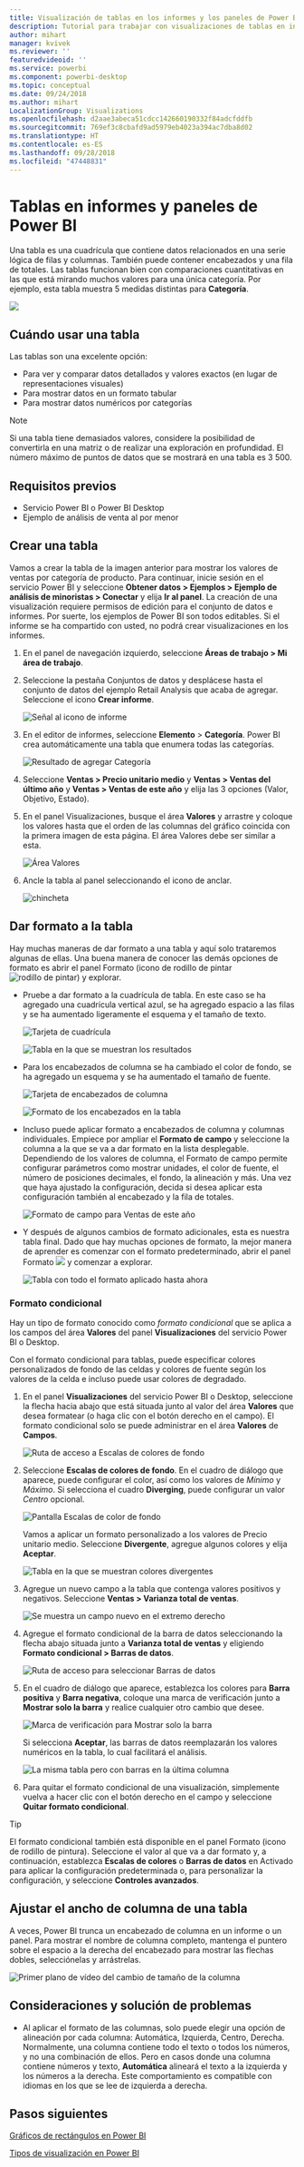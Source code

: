 ```yaml
---
title: Visualización de tablas en los informes y los paneles de Power BI
description: Tutorial para trabajar con visualizaciones de tablas en informes y paneles de Power BI, incluida la forma de cambiar el tamaño de los anchos de columna.
author: mihart
manager: kvivek
ms.reviewer: ''
featuredvideoid: ''
ms.service: powerbi
ms.component: powerbi-desktop
ms.topic: conceptual
ms.date: 09/24/2018
ms.author: mihart
LocalizationGroup: Visualizations
ms.openlocfilehash: d2aae3abeca51cdcc142660190332f84adcfddfb
ms.sourcegitcommit: 769ef3c8cbafd9ad5979eb4023a394ac7dba8d02
ms.translationtype: HT
ms.contentlocale: es-ES
ms.lasthandoff: 09/28/2018
ms.locfileid: "47448831"
---
```

# <a name="tables-in-power-bi-reports-and-dashboards"></a>Tablas en informes y paneles de Power BI
Una tabla es una cuadrícula que contiene datos relacionados en una serie lógica de filas y columnas. También puede contener encabezados y una fila de totales. Las tablas funcionan bien con comparaciones cuantitativas en las que está mirando muchos valores para una única categoría. Por ejemplo, esta tabla muestra 5 medidas distintas para **Categoría**.

![](media/power-bi-visualization-tables/table.png)

## <a name="when-to-use-a-table"></a>Cuándo usar una tabla
Las tablas son una excelente opción:

* Para ver y comparar datos detallados y valores exactos (en lugar de representaciones visuales)
* Para mostrar datos en un formato tabular
* Para mostrar datos numéricos por categorías   

> [!NOTE]
> Si una tabla tiene demasiados valores, considere la posibilidad de convertirla en una matriz o de realizar una exploración en profundidad. El número máximo de puntos de datos que se mostrará en una tabla es 3 500.

## <a name="prerequisites"></a>Requisitos previos
- Servicio Power BI o Power BI Desktop
- Ejemplo de análisis de venta al por menor

## <a name="create-a-table"></a>Crear una tabla
Vamos a crear la tabla de la imagen anterior para mostrar los valores de ventas por categoría de producto. Para continuar, inicie sesión en el servicio Power BI y seleccione **Obtener datos \> Ejemplos \> Ejemplo de análisis de minoristas > Conectar** y elija **Ir al panel**. La creación de una visualización requiere permisos de edición para el conjunto de datos e informes. Por suerte, los ejemplos de Power BI son todos editables. Si el informe se ha compartido con usted, no podrá crear visualizaciones en los informes.

1. En el panel de navegación izquierdo, seleccione **Áreas de trabajo > Mi área de trabajo**.    
2. Seleccione la pestaña Conjuntos de datos y desplácese hasta el conjunto de datos del ejemplo Retail Analysis que acaba de agregar.  Seleccione el icono **Crear informe**.

    ![Señal al icono de informe](media/power-bi-visualization-tables/power-bi-create-report.png)
2. En el editor de informes, seleccione **Elemento** > **Categoría**.  Power BI crea automáticamente una tabla que enumera todas las categorías.

    ![Resultado de agregar Categoría](media/power-bi-visualization-tables/power-bi-table1.png)
3. Seleccione **Ventas > Precio unitario medio** y **Ventas > Ventas del último año** y **Ventas > Ventas de este año** y elija las 3 opciones (Valor, Objetivo, Estado).   
4. En el panel Visualizaciones, busque el área **Valores** y arrastre y coloque los valores hasta que el orden de las columnas del gráfico coincida con la primera imagen de esta página.  El área Valores debe ser similar a esta.

    ![Área Valores](media/power-bi-visualization-tables/power-bi-table2.png)
5. Ancle la tabla al panel seleccionando el icono de anclar.  

     ![chincheta](media/power-bi-visualization-tables/pbi_pintile.png)

## <a name="format-the-table"></a>Dar formato a la tabla
Hay muchas maneras de dar formato a una tabla y aquí solo trataremos algunas de ellas. Una buena manera de conocer las demás opciones de formato es abrir el panel Formato (icono de rodillo de pintar ![rodillo de pintar](media/power-bi-visualization-tables/power-bi-format.png)) y explorar.

* Pruebe a dar formato a la cuadrícula de tabla. En este caso se ha agregado una cuadrícula vertical azul, se ha agregado espacio a las filas y se ha aumentado ligeramente el esquema y el tamaño de texto.

    ![Tarjeta de cuadrícula](media/power-bi-visualization-tables/power-bi-table-gridnew.png)

    ![Tabla en la que se muestran los resultados](media/power-bi-visualization-tables/power-bi-table-grid3.png)
* Para los encabezados de columna se ha cambiado el color de fondo, se ha agregado un esquema y se ha aumentado el tamaño de fuente. 

    ![Tarjeta de encabezados de columna](media/power-bi-visualization-tables/power-bi-table-column-headers.png)

    ![Formato de los encabezados en la tabla](media/power-bi-visualization-tables/power-bi-table-column2.png)

* Incluso puede aplicar formato a encabezados de columna y columnas individuales. Empiece por ampliar el **Formato de campo** y seleccione la columna a la que se va a dar formato en la lista desplegable. Dependiendo de los valores de columna, el Formato de campo permite configurar parámetros como mostrar unidades, el color de fuente, el número de posiciones decimales, el fondo, la alineación y más. Una vez que haya ajustado la configuración, decida si desea aplicar esta configuración también al encabezado y la fila de totales.

    ![Formato de campo para Ventas de este año](media/power-bi-visualization-tables/power-bi-field-formatting.png)

* Y después de algunos cambios de formato adicionales, esta es nuestra tabla final. Dado que hay muchas opciones de formato, la mejor manera de aprender es comenzar con el formato predeterminado, abrir el panel Formato ![](media/power-bi-visualization-tables/power-bi-format.png) y comenzar a explorar. 

    ![Tabla con todo el formato aplicado hasta ahora](media/power-bi-visualization-tables/power-bi-table-format.png)

### <a name="conditional-formatting"></a>Formato condicional
Hay un tipo de formato conocido como *formato condicional* que se aplica a los campos del área **Valores** del panel **Visualizaciones** del servicio Power BI o Desktop. 

Con el formato condicional para tablas, puede especificar colores personalizados de fondo de las celdas y colores de fuente según los valores de la celda e incluso puede usar colores de degradado. 

1. En el panel **Visualizaciones** del servicio Power BI o Desktop, seleccione la flecha hacia abajo que está situada junto al valor del área **Valores** que desea formatear (o haga clic con el botón derecho en el campo). El formato condicional solo se puede administrar en el área **Valores** de **Campos**.

    ![Ruta de acceso a Escalas de colores de fondo](media/power-bi-visualization-tables/power-bi-conditional-formatting-background.png)
2. Seleccione **Escalas de colores de fondo**. En el cuadro de diálogo que aparece, puede configurar el color, así como los valores de *Mínimo* y *Máximo*. Si selecciona el cuadro **Diverging**, puede configurar un valor *Centro* opcional.

    ![Pantalla Escalas de color de fondo](media/power-bi-visualization-tables/power-bi-conditional-formatting-background2.png)

    Vamos a aplicar un formato personalizado a los valores de Precio unitario medio. Seleccione **Divergente**, agregue algunos colores y elija **Aceptar**. 

    ![Tabla en la que se muestran colores divergentes](media/power-bi-visualization-tables/power-bi-conditional-formatting-data-background.png)
3. Agregue un nuevo campo a la tabla que contenga valores positivos y negativos.  Seleccione **Ventas > Varianza total de ventas**. 

    ![Se muestra un campo nuevo en el extremo derecho](media/power-bi-visualization-tables/power-bi-conditional-formatting2.png)
4. Agregue el formato condicional de la barra de datos seleccionando la flecha abajo situada junto a **Varianza total de ventas** y eligiendo **Formato condicional > Barras de datos**.

    ![Ruta de acceso para seleccionar Barras de datos](media/power-bi-visualization-tables/power-bi-conditional-formatting-data-bars.png)
5. En el cuadro de diálogo que aparece, establezca los colores para **Barra positiva** y **Barra negativa**, coloque una marca de verificación junto a **Mostrar solo la barra** y realice cualquier otro cambio que desee.

    ![Marca de verificación para Mostrar solo la barra](media/power-bi-visualization-tables/power-bi-data-bars.png)

    Si selecciona **Aceptar**, las barras de datos reemplazarán los valores numéricos en la tabla, lo cual facilitará el análisis.

    ![La misma tabla pero con barras en la última columna](media/power-bi-visualization-tables/power-bi-conditional-formatting-data-bars2.png)
6. Para quitar el formato condicional de una visualización, simplemente vuelva a hacer clic con el botón derecho en el campo y seleccione **Quitar formato condicional**.

> [!TIP]
> El formato condicional también está disponible en el panel Formato (icono de rodillo de pintura). Seleccione el valor al que va a dar formato y, a continuación, establezca **Escalas de colores** o **Barras de datos** en Activado para aplicar la configuración predeterminada o, para personalizar la configuración, y seleccione **Controles avanzados**.
> 
> 

## <a name="adjust-the-column-width-of-a-table"></a>Ajustar el ancho de columna de una tabla
A veces, Power BI trunca un encabezado de columna en un informe o un panel. Para mostrar el nombre de columna completo, mantenga el puntero sobre el espacio a la derecha del encabezado para mostrar las flechas dobles, selecciónelas y arrástrelas.

![Primer plano de vídeo del cambio de tamaño de la columna](media/power-bi-visualization-tables/resizetable.gif)

## <a name="considerations-and-troubleshooting"></a>Consideraciones y solución de problemas
* Al aplicar el formato de las columnas, solo puede elegir una opción de alineación por cada columna: Automática, Izquierda, Centro, Derecha. Normalmente, una columna contiene todo el texto o todos los números, y no una combinación de ellos. Pero en casos donde una columna contiene números y texto, **Automática** alineará el texto a la izquierda y los números a la derecha. Este comportamiento es compatible con idiomas en los que se lee de izquierda a derecha.   

## <a name="next-steps"></a>Pasos siguientes

[Gráficos de rectángulos en Power BI](power-bi-visualization-treemaps.md)

[Tipos de visualización en Power BI](power-bi-visualization-types-for-reports-and-q-and-a.md)